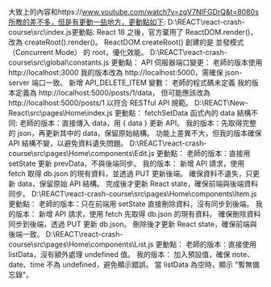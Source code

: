 大致上的內容和https://www.youtube.com/watch?v=zqV7NIFGDrQ&t=8080s所教的差不多，但是有更動一些地方，更動點如下:
D:\REACT\react-crash-course\src\index.js更動點:
React 18 之後，官方棄用了 ReactDOM.render()，改為 createRoot().render()。
ReactDOM.createRoot() 創建的是 並發模式（Concurrent Mode） 的 root，優化效能。
D:\REACT\react-crash-course\src\global\constants.js 更動點：
API 伺服器端口變更：
老師的版本使用 http://localhost:3000
我的版本改為 http://localhost:5000，需確保 json-server 端口一致。
新增 API_DELETE_ITEM 變數：
老師的程式碼未定義
我的版本定義為 http://localhost:5000/posts/1/data，
但可能應該改為 http://localhost:5000/posts/1 以符合 RESTful API 規範。
D:\REACT\New-React\src\pages\Home\index.js 更動點：
fetchSetData 函式內的 data 結構不同:
老師的版本：直接傳入 data，用 { data } 更新 API。
我的版本：先取得完整的 json，再更新其中的 data，保留原始結構。
功能上差異不大，但我的版本確保 API 結構不變，以避免資料遺失問題。
D:\REACT\react-crash-course\src\pages\Home\components\Edit.js 更動點：
老師的版本：直接用 setState 更新 prevData，不與後端同步。
我的版本：
新增 API 請求，使用 fetch 取得 db.json 的現有資料，並透過 PUT 更新後端。
確保資料不遺失，只更新 data，保留原始 API 結構。
完成後才更新 React state，確保前端與後端資料同步。
D:\REACT\react-crash-course\src\pages\Home\components\Item.js 更動點：
老師的版本：只在前端用 setState 直接刪除資料，沒有同步到後端。
我的版本：
新增 API 請求，使用 fetch 先取得 db.json 的現有資料。
確保刪除資料同步到後端，透過 PUT 更新 db.json。
刪除後才更新 React state，確保前端與後端一致。
D:\REACT\react-crash-course\src\pages\Home\components\List.js 更動點：
老師的版本：直接使用 listData，沒有額外處理 undefined 值。
我的版本：
加入預設值，確保 note、date、time 不為 undefined，避免顯示錯誤。
當 listData 為空時，顯示 "暫無備忘錄"。
